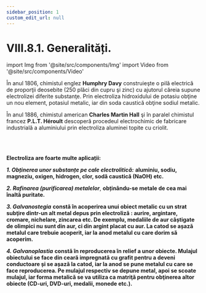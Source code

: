 ```yaml
---
sidebar_position: 1
custom_edit_url: null
---
```


# VIII.8.1. Generalități.


import Img from '@site/src/components/Img'
import Video from '@site/src/components/Video'


<div class="alert alert--warning" role="alert">

În anul 1806, chimistul englez **Humphry Davy** construieşte o pilă electrică de proporţii deosebite (250 plăci din cupru şi zinc) cu ajutorul căreia supune electrolizei diferite substanţe. Prin electroliza hidroxidului de potasiu obţine un nou element, potasiul metalic, iar din soda caustică obţine sodiul metalic. 

În anul 1886, chimistul american **Charles Martin Hall** şi în paralel chimistul francez **P.L.T. Héroult** descoperă procedeul electrochimic de fabricare industrială a aluminiului prin electroliza aluminei topite cu criolit.



</div>


<br></br>


<div class="alert alert--warning" role="alert">

**Electroliza are foarte multe aplicații:**

***1. Obținerea unor substanțe pe cale electrolitică:*** **aluminiu, sodiu, magneziu, oxigen, hidrogen, clor, sodă caustică (NaOH) etc.**

***2. Rafinarea (purificarea) metalelor***, **obținându-se metale de cea mai înaltă puritate.**
 
***3. Galvanostegia*** **constă în acoperirea unui obiect metalic cu un strat subţire dintr-un alt metal depus prin electroliză : aurire, argintare, cromare, nichelare, zincarea etc. De exemplu, medaliile de aur câștigate de olimpici nu sunt din aur, ci din argint placat cu aur. La catod se așază metalul care trebuie acoperit, iar la anod metalul cu care dorim să acoperim.**
 
***4. Galvanoplastia*** **constă în reproducerea în relief a unor obiecte. Mulajul obiectului se face din ceară impregnată cu grafit pentru a deveni conductoare și se așază la catod, iar la anod se pune metalul cu care se face reproducerea. Pe mulajul respectiv se depune metal, apoi se scoate mulajul, iar forma metalică se va utiliza ca matriţă pentru obţinerea altor obiecte (CD-uri, DVD-uri, medalii, monede etc.).** 





</div>

